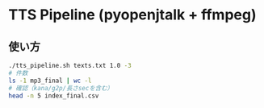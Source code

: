 # TTS Pipeline (pyopenjtalk + ffmpeg)

## 使い方
```bash
./tts_pipeline.sh texts.txt 1.0 -3
# 件数
ls -1 mp3_final | wc -l
# 確認（kana/g2p/長さsecを含む）
head -n 5 index_final.csv


```

